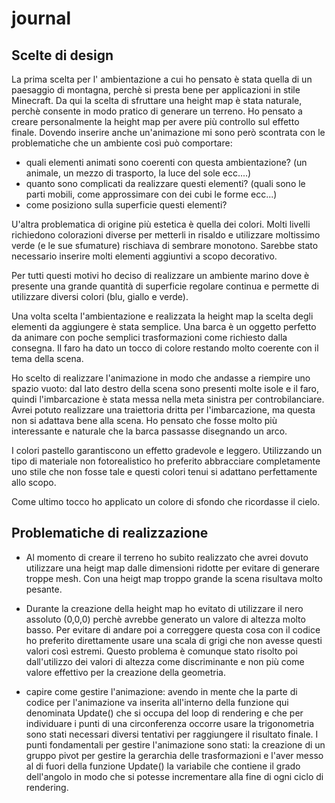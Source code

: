 # journal

## Scelte di design

La prima scelta per l' ambientazione a cui ho pensato è stata quella di un paesaggio di montagna, perchè si presta bene per applicazioni in stile Minecraft. Da qui la scelta di sfruttare una height map è stata naturale, perchè consente in modo pratico di generare un terreno. Ho pensato a creare personalmente la height map per avere più controllo sul effetto finale. Dovendo inserire anche un'animazione mi sono però scontrata con le problematiche che un ambiente così può comportare:
- quali elementi animati sono coerenti con questa ambientazione? (un animale, un mezzo di trasporto, la luce del sole ecc....)
- quanto sono complicati da realizzare questi elementi? (quali sono le parti mobili, come approssimare con dei cubi le forme ecc...)
- come posiziono sulla superficie questi elementi?

U'altra problematica di origine più estetica è quella dei colori. Molti livelli richiedono colorazioni diverse per metterli in risaldo e utilizzare moltissimo verde (e le sue sfumature) rischiava di sembrare monotono. Sarebbe stato necessario inserire molti elementi aggiuntivi a scopo decorativo.

Per tutti questi motivi ho deciso di realizzare un ambiente marino dove è presente una grande quantità di superficie regolare continua e permette di utilizzare diversi colori (blu, giallo e verde).

Una volta scelta l'ambientazione e realizzata la height map la scelta degli elementi da aggiungere è stata semplice. Una barca è un oggetto perfetto da animare con poche semplici trasformazioni come richiesto dalla consegna. Il faro ha dato un tocco di colore restando molto coerente con il tema della scena.

Ho scelto di realizzare l'animazione in modo che andasse a riempire uno spazio vuoto: dal lato destro della scena sono presenti molte isole e il faro, quindi l'imbarcazione è stata messa nella meta sinistra per controbilanciare. Avrei potuto realizzare una traiettoria dritta per l'imbarcazione, ma questa non si adattava bene alla scena. Ho pensato che fosse molto più interessante e naturale che la barca passasse disegnando un arco. 

I colori pastello garantiscono un effetto gradevole e leggero. Utilizzando un tipo di materiale non fotorealistico ho preferito abbracciare completamente uno stile che non fosse tale e questi colori tenui si adattano perfettamente allo scopo.

Come ultimo tocco ho applicato un colore di sfondo che ricordasse il cielo.

## Problematiche di realizzazione

- Al momento di creare il terreno ho subito realizzato che avrei dovuto utilizzare una heigt map dalle dimensioni ridotte per evitare di generare troppe mesh. Con una heigt map troppo grande la scena risultava molto pesante. 

- Durante la creazione della height map ho evitato di utilizzare il nero assoluto (0,0,0) perchè avrebbe generato un valore di altezza molto basso. Per evitare di andare poi a correggere questa cosa con il codice ho preferito direttamente usare una scala di grigi che non avesse questi valori così estremi.
Questo problema è comunque stato risolto poi dall'utilizzo dei valori di altezza come discriminante e non più come valore effettivo per la creazione della geometria. 

- capire come gestire l'animazione: avendo in mente che la parte di codice per l'animazione va inserita all'interno della funzione qui denominata Update() che si occupa del loop di rendering e che per individuare i punti di una circonferenza occorre usare la trigonometria sono stati necessari diversi tentativi per raggiungere il risultato finale. I punti fondamentali per gestire l'animazione sono stati: la creazione di un gruppo pivot per gestire la gerarchia delle trasformazioni e l'aver messo al di fuori della funzione Update() la variabile che contiene il grado dell'angolo in modo che si potesse incrementare alla fine di ogni ciclo di rendering.



